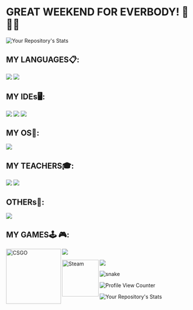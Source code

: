 # GREAT WEEKEND FOR EVERBODY! 👋👋👋

![Your Repository's Stats](https://github-readme-stats.vercel.app/api?username=GabrielMendesdc&show_icons=true)

## MY LANGUAGES:clipboard::
![](https://img.shields.io/badge/Python-FFD43B?style=for-the-badge&logo=python&logoColor=darkgreen)
![](https://img.shields.io/badge/Django-092E20?style=for-the-badge&logo=django&logoColor=green)

## MY IDEs:desktop_computer::
![](https://img.shields.io/badge/Jupyter-F37626.svg?&style=for-the-badge&logo=Jupyter&logoColor=white)
![](https://img.shields.io/badge/conda-342B029.svg?&style=for-the-badge&logo=anaconda&logoColor=white)
![](https://img.shields.io/badge/pycharm-143?style=for-the-badge&logo=pycharm&logoColor=black&color=black&labelColor=green)

## MY OS:floppy_disk::
![](https://img.shields.io/badge/Windows-0078D6?style=for-the-badge&logo=windows&logoColor=white)

## MY TEACHERS:mortar_board::
![](https://img.shields.io/badge/Udemy-EC5252?style=for-the-badge&logo=Udemy&logoColor=white)
![](https://img.shields.io/badge/Duolingo-58CC02?style=for-the-badge&logo=Duolingo&logoColor=white)

## OTHERs:abacus::
![](https://img.shields.io/badge/Microsoft_Excel-217346?style=for-the-badge&logo=microsoft-excel&logoColor=white)

## MY GAMES:joystick:	:video_game::
![](https://img.shields.io/badge/Gbrdoidao-ff00e1?style=for-the-badge&logo=Counter-Strike&logoColor=black)
<a target="_blank" href="https://steamcommunity.com/id/gbzinak/">
  <img align="left" alt="CSGO" width="150px" src="https://img.shields.io/badge/Counter_Strike-000000?style=for-the-badge&logo=counter-strike&logoColor=white" />
</a>

<a target="_blank" href="https://steamcommunity.com/id/gbzinak/">
  <img align="left" alt="Steam" width="100px" src="https://img.shields.io/badge/Steam-000000?style=for-the-badge&logo=steam&logoColor=white" />
</a>

![](https://img.shields.io/badge/Battle.net-148EFF?style=for-the-badge&logo=Battle.net&logoColor=white)  

![snake](https://github.com/GabrielMendesdc/GabrielMendesdc/blob/output/github-contribution-grid-snake.svg)

![Profile View Counter](https://komarev.com/ghpvc/?username=GabrielMendesdc)

![Your Repository's Stats](https://contrib.rocks/image?repo=GabrielMendesdc/phyton-automatization)
